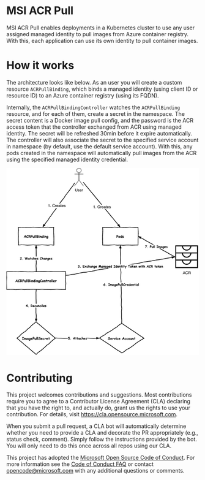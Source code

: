 
# MSI ACR Pull
MSI ACR Pull enables deployments in a Kubernetes cluster to use any user assigned managed identity to pull images from Azure container registry. With this, each application can use its own identity to pull container images.

# How it works
The architecture looks like below. As an user you will create a custom resource `ACRPullBinding`, which binds a managed identity (using client ID or resource ID) to an Azure container registry (using its FQDN). 

Internally, the `ACRPullBindingController` watches the `ACRPullBinding` resource, and for each of them, create a secret in the namespace. The secret content is a Docker image pull config, and the password is the ACR access token that the controller exchanged from ACR using managed identity. The secret will be refreshed 30min before it expire automatically. The controller will also associate the secret to the specified service account in namespace (by default, use the default service account). With this, any pods created in the namespace will automatically pull images from the ACR using the specified managed identity credential.

![Diagram](https://github.com/Azure/msi-acrpull/blob/main/docs/msi-acrpull-flow.png)

# Contributing

This project welcomes contributions and suggestions.  Most contributions require you to agree to a
Contributor License Agreement (CLA) declaring that you have the right to, and actually do, grant us
the rights to use your contribution. For details, visit https://cla.opensource.microsoft.com.

When you submit a pull request, a CLA bot will automatically determine whether you need to provide
a CLA and decorate the PR appropriately (e.g., status check, comment). Simply follow the instructions
provided by the bot. You will only need to do this once across all repos using our CLA.

This project has adopted the [Microsoft Open Source Code of Conduct](https://opensource.microsoft.com/codeofconduct/).
For more information see the [Code of Conduct FAQ](https://opensource.microsoft.com/codeofconduct/faq/) or
contact [opencode@microsoft.com](mailto:opencode@microsoft.com) with any additional questions or comments.
